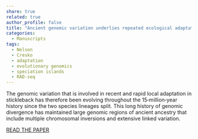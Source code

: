 ```yaml
---
share: true
related: true
author_profile: false
title: "Ancient genomic variation underlies repeated ecological adaptation in young stickleback populations"
categories:
  - Manuscripts
tags:
  - Nelson
  - Cresko
  - adaptation
  - evolutionary genomics
  - speciation islands
  - RAD-seq
---
```


The genomic variation that is involved in recent and rapid local adaptation in stickleback has therefore been evolving throughout the 15‐million‐year history since the two species lineages split. This long history of genomic divergence has maintained large genomic regions of ancient ancestry that include multiple chromosomal inversions and extensive linked variation.

[READ THE PAPER](https://onlinelibrary.wiley.com/doi/full/10.1002/evl3.37)
